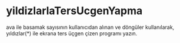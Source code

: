 # yildizlarlaTersUcgenYapma
ava ile basamak sayısının kullanıcıdan alınan ve döngüler kullanılarak, yıldızlar(*) ile ekrana ters üçgen çizen programı yazın.
